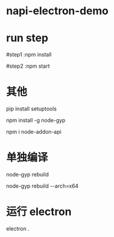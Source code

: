 # napi-electron-demo
# run step

#step1
:npm install

#step2
:npm start





# 其他
pip install setuptools

npm install -g node-gyp

npm i node-addon-api

# 单独编译
node-gyp rebuild

node-gyp rebuild --arch=x64

# 运行 electron
electron .